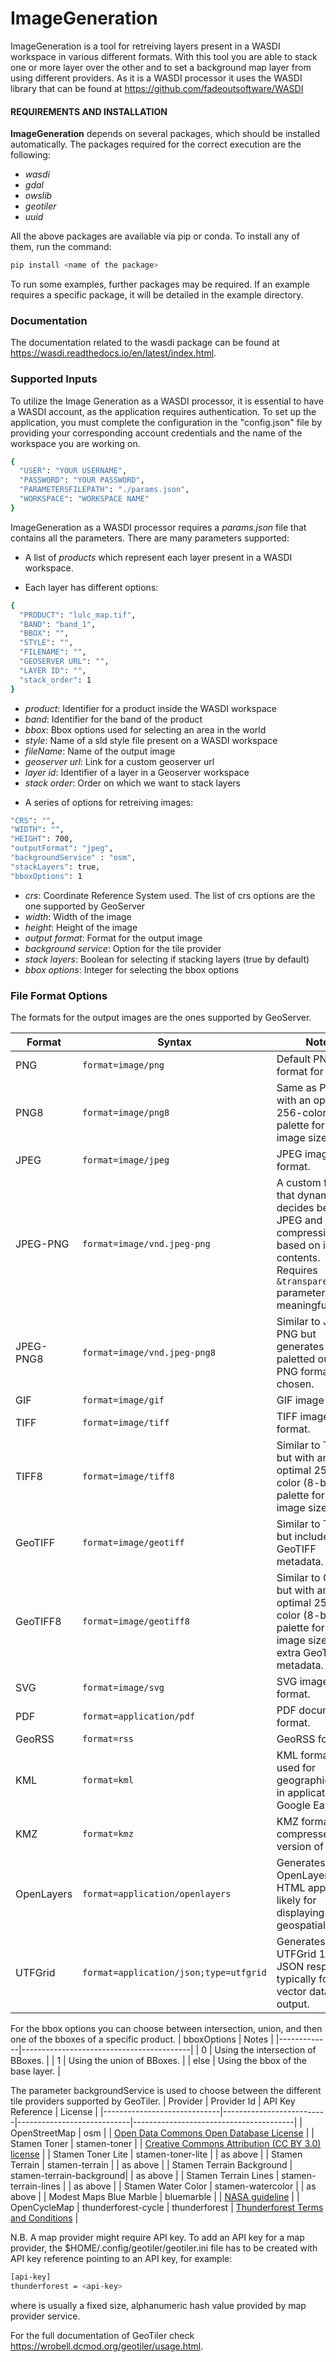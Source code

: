 # ImageGeneration

ImageGeneration is a tool for retreiving layers present in a WASDI workspace in various different formats.
With this tool you are able to stack one or more layer over the other and to set a background map layer from using different providers.
As it is a WASDI processor it uses the WASDI library that can be found at <https://github.com/fadeoutsoftware/WASDI>

#### REQUIREMENTS AND INSTALLATION
__ImageGeneration__ depends on several packages, which should be installed automatically. The packages required for the
correct execution are the following:

* _wasdi_
* _gdal_
* _owslib_
* _geotiler_
* _uuid_

All the above packages are available via pip or conda. To install any of them, run the command:

```bash
pip install <name of the package>
```

To run some examples, further packages may be required. If an example requires a specific package, it will be detailed in the example directory.

### Documentation
The documentation related to the wasdi package can be found at <https://wasdi.readthedocs.io/en/latest/index.html>.

### Supported Inputs
To utilize the Image Generation as a WASDI processor, it is essential to have a WASDI account, as the application requires authentication. To set up the application, you must complete the configuration in the "config.json" file by providing your corresponding account credentials and the name of the workspace you are working on.
```bash
{
  "USER": "YOUR USERNAME",
  "PASSWORD": "YOUR PASSWORD",
  "PARAMETERSFILEPATH": "./params.json",
  "WORKSPACE": "WORKSPACE NAME"
}
```

ImageGeneration as a WASDI processor requires a _params.json_ file that contains all the parameters.
There are many parameters supported:
* A list of _products_ which represent each layer present in a WASDI workspace.
- Each layer has different options:

```bash
{
  "PRODUCT": "lulc_map.tif",
  "BAND": "band_1",
  "BBOX": "",
  "STYLE": "",
  "FILENAME": "",
  "GEOSERVER URL": "",
  "LAYER ID": "",
  "stack_order": 1
}
```
- _product_: Identifier for a product inside the WASDI workspace
- _band_: Identifier for the band of the product
- _bbox_: Bbox options used for selecting an area in the world
- _style_: Name of a sld style file present on a WASDI workspace
- _fileName_: Name of the output image
- _geoserver url_: Link for a custom geoserver url
- _layer id_: Identifier of a layer in a Geoserver workspace
- _stack order_: Order on which we want to stack layers

* A series of options for retreiving images:

```bash
"CRS": "",
"WIDTH": "",
"HEIGHT": 700,
"outputFormat": "jpeg",
"backgroundService" : "osm",
"stackLayers": true,
"bboxOptions": 1
```
- _crs_: Coordinate Reference System used. The list of crs options are the one supported by GeoServer
- _width_: Width of the image
- _height_: Height of the image
- _output format_: Format for the output image
- _background service_: Option for the tile provider
- _stack layers_: Boolean for selecting if stacking layers (true by default)
- _bbox options_: Integer for selecting the bbox options 

### File Format Options
The formats for the output images are the ones supported by GeoServer.

| Format     | Syntax                                  | Notes                                                                                          |
|------------|-----------------------------------------|------------------------------------------------------------------------------------------------|
| PNG        | `format=image/png`                      | Default PNG format for images.                                                                 |
| PNG8       | `format=image/png8`                     | Same as PNG, but with an optimal 256-color (8-bit) palette for smaller image sizes.          |
| JPEG       | `format=image/jpeg`                     | JPEG image format.                                                                              |
| JPEG-PNG   | `format=image/vnd.jpeg-png`             | A custom format that dynamically decides between JPEG and PNG compression based on image contents. Requires `&transparent=TRUE` parameter for meaningful use. |
| JPEG-PNG8  | `format=image/vnd.jpeg-png8`            | Similar to JPEG-PNG but generates a paletted output if PNG format is chosen.                   |
| GIF        | `format=image/gif`                      | GIF image format.                                                                              |
| TIFF       | `format=image/tiff`                     | TIFF image format.                                                                             |
| TIFF8      | `format=image/tiff8`                    | Similar to TIFF, but with an optimal 256-color (8-bit) palette for smaller image sizes.       |
| GeoTIFF    | `format=image/geotiff`                  | Similar to TIFF, but includes extra GeoTIFF metadata.                                           |
| GeoTIFF8   | `format=image/geotiff8`                 | Similar to GeoTIFF but with an optimal 256-color (8-bit) palette for smaller image sizes and extra GeoTIFF metadata. |
| SVG        | `format=image/svg`                      | SVG image format.                                                                              |
| PDF        | `format=application/pdf`                | PDF document format.                                                                           |
| GeoRSS     | `format=rss`                            | GeoRSS format.                                                                                 |
| KML        | `format=kml`                            | KML format, often used for geographic data in applications like Google Earth.                   |
| KMZ        | `format=kmz`                            | KMZ format, a compressed version of KML.                                                       |
| OpenLayers | `format=application/openlayers`          | Generates an OpenLayers HTML application, likely for displaying geospatial data.                |
| UTFGrid    | `format=application/json;type=utfgrid`  | Generates an UTFGrid 1.3 JSON response, typically for vector data output.                         |

For the bbox options you can choose between intersection, union, and then one of the bboxes of a specific product. 
| bboxOptions | Notes                                    |
|-------------|------------------------------------------|
| 0           | Using the intersection of BBoxes.       |
| 1           | Using the union of BBoxes.             |
| else        | Using the bbox of the base layer.      |

The parameter backgroundService is used to choose between the different tile providers supported by GeoTiler.
| Provider                    | Provider Id              | API Key Reference          | License                                |
|-----------------------------|--------------------------|----------------------------|----------------------------------------|
| OpenStreetMap               | osm                      |                            | [Open Data Commons Open Database License](https://www.openstreetmap.org/copyright) |
| Stamen Toner                | stamen-toner             |                            | [Creative Commons Attribution (CC BY 3.0) license](http://maps.stamen.com/) |
| Stamen Toner Lite           | stamen-toner-lite        |                            | as above                               |
| Stamen Terrain              | stamen-terrain           |                            | as above                               |
| Stamen Terrain Background   | stamen-terrain-background|                            | as above                               |
| Stamen Terrain Lines        | stamen-terrain-lines     |                            | as above                               |
| Stamen Water Color          | stamen-watercolor        |                            | as above                               |
| Modest Maps Blue Marble     | bluemarble               |                            | [NASA guideline](http://www.nasa.gov/audience/formedia/features/MP_Photo_Guidelines.html)                          |
| OpenCycleMap                | thunderforest-cycle      | thunderforest              | [Thunderforest Terms and Conditions](https://www.thunderforest.com/terms/)     |

N.B. A map provider might require API key. To add an API key for a map provider, the $HOME/.config/geotiler/geotiler.ini file has to be created with API key reference pointing to an API key, for example:

```bash
[api-key]
thunderforest = <api-key>
```
where <api-key> is usually a fixed size, alphanumeric hash value provided by map provider service.

For the full documentation of GeoTiler check https://wrobell.dcmod.org/geotiler/usage.html.